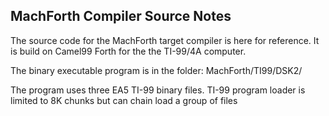 ## MachForth Compiler Source Notes

The source code for the MachForth target compiler is here for reference.
It is build on Camel99 Forth for the the TI-99/4A computer.

The binary executable program is in the folder:  MachForth/TI99/DSK2/

The program uses three EA5 TI-99 binary files. TI-99 program loader is limited
to 8K chunks but can chain load a group of files
